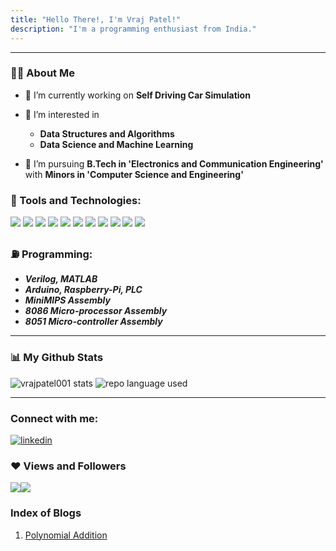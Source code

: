 ```yaml
---
title: "Hello There!, I'm Vraj Patel!"
description: "I'm a programming enthusiast from India."
---
```


---
### 🙋‍♂️ About Me

- 🔭 I’m currently working on **Self Driving Car Simulation**

- 👀 I’m interested in
    * **Data Structures and Algorithms**
    * **Data Science and Machine Learning**

- 🌱 I’m pursuing **B.Tech in 'Electronics and Communication Engineering'** with **Minors in 'Computer Science and Engineering'**

### 🚀 Tools and Technologies:

![](https://img.shields.io/badge/OS-Windows-informational?style=flat&logo=windows&logoColor=white&color=2bbc8a) ![](https://img.shields.io/badge/OS-Linux-informational?style=flat&logo=linux&logoColor=white&color=2bbc8a) ![](https://img.shields.io/badge/Visual-Studio-code?style=flat&logo=visual%20studio%20code&logoColor=white&color=2bbc8a) ![](https://img.shields.io/badge/Code-Python-informational?style=flat&logo=python&logoColor=white&color=2bbc8a) ![](https://img.shields.io/badge/Code-C++-informational?style=flat&logo=Cplusplus&logoColor=white&color=2bbc8a) ![](https://img.shields.io/badge/Code-HTML5-informational?style=flat&logo=html5&logoColor=white&color=2bbc8a) ![](https://img.shields.io/badge/Code-CSS3-informational?style=flat&logo=css3&logoColor=white&color=2bbc8a) ![](https://img.shields.io/badge/Code-Javascript-informational?style=flat&logo=javascript&logoColor=white&color=2bbc8a) ![](https://img.shields.io/badge/VCS-Git-informational?style=flat&logo=git&logoColor=white&color=2bbc8a) ![](https://img.shields.io/badge/Shell-Bash-informational?style=flat&logo=gnu-bash&logoColor=white&color=2bbc8a) ![](https://img.shields.io/badge/Cloud-Google_Cloud_Platform-informational?style=flat&logo=google-cloud&logoColor=white&color=2bbc8a)

<!-- ![arduino](https://img.icons8.com/fluency/48/000000/arduino.png)![matlab](https://img.icons8.com/fluency/48/000000/matlab.png) -->

### ⛽ Programming:
* ***Verilog, MATLAB***
* ***Arduino, Raspberry-Pi, PLC***
* ***MiniMIPS Assembly***
* ***8086 Micro-processor Assembly***
* ***8051 Micro-controller Assembly***

---
### 📊 My Github Stats
![vrajpatel001 stats](https://github-readme-stats.vercel.app/api?username=vrajpatel001&hide=contribs,issues,prs&show_icons=true&count_private=true&theme=react&hide_border=true&bg_color=0D1117)
![repo language used](https://github-readme-stats.vercel.app/api/top-langs/?username=vrajpatel001&langs_count=8&count_private=true&layout=compact&theme=react&hide_border=true&bg_color=0D1117)

---

### Connect with me:
[![linkedin](https://img.icons8.com/color/48/000000/linkedin.png)](https://www.linkedin.com/in/vraj-patel-5170a6208)

### ❤ Views and Followers
![](https://komarev.com/ghpvc/?username=vrajpatel001)![](https://img.shields.io/github/followers/vrajpatel001?label=Followers&style=social)

### Index of Blogs

1. [Polynomial Addition](./Polynomial_Addition.md)